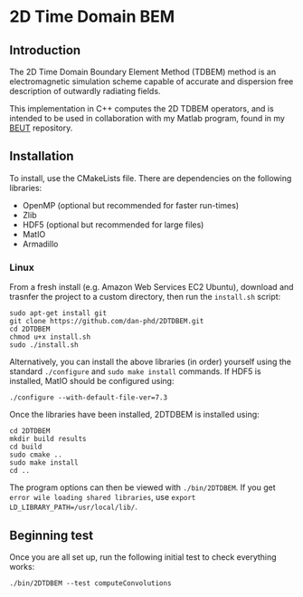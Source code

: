 # 2D Time Domain BEM

## Introduction
The 2D Time Domain Boundary Element Method (TDBEM) method is an electromagnetic simulation scheme capable of accurate and dispersion free description of outwardly radiating fields.

This implementation in C++ computes the 2D TDBEM operators, and is intended to be used in collaboration with my Matlab program, found in my [BEUT] repository.

## Installation
To install, use the CMakeLists file. There are dependencies on the following libraries:
* OpenMP (optional but recommended for faster run-times)
* Zlib
* HDF5 (optional but recommended for large files)
* MatIO
* Armadillo

### Linux
From a fresh install (e.g. Amazon Web Services EC2 Ubuntu), download and trasnfer the project to a custom directory, then run the `install.sh` script:
```
sudo apt-get install git
git clone https://github.com/dan-phd/2DTDBEM.git
cd 2DTDBEM
chmod u+x install.sh
sudo ./install.sh
```
Alternatively, you can install the above libraries (in order) yourself using the standard `./configure` and `sudo make install` commands. If HDF5 is installed, MatIO should be configured using:
```
./configure --with-default-file-ver=7.3
```
Once the libraries have been installed, 2DTDBEM is installed using:
```
cd 2DTDBEM
mkdir build results
cd build
sudo cmake ..
sudo make install
cd ..
```
The program options can then be viewed with `./bin/2DTDBEM`.
If you get `error wile loading shared libraries`, use `export LD_LIBRARY_PATH=/usr/local/lib/`.


## Beginning test
Once you are all set up, run the following initial test to check everything works:
```
./bin/2DTDBEM --test computeConvolutions
```


[BEUT]: https://github.com/dan-phd/BEUT